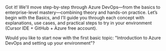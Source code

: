 Got it! We'll move step-by-step through Azure DevOps—from the basics to enterprise-level mastery—combining theory and hands-on practice. Let’s begin with the Basics, and I’ll guide you through each concept with explanations, use cases, and practical steps to try in your environment (Cursor IDE + GitHub + Azure free account).

Would you like to start now with the first basic topic: "Introduction to Azure DevOps and setting up your environment"?